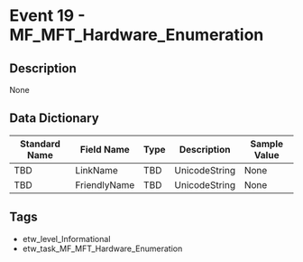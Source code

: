 # Event 19 - MF_MFT_Hardware_Enumeration

## Description
None

## Data Dictionary
|Standard Name|Field Name|Type|Description|Sample Value|
|---|---|---|---|---|
|TBD|LinkName|TBD|UnicodeString|None|None|
|TBD|FriendlyName|TBD|UnicodeString|None|None|

## Tags
* etw_level_Informational
* etw_task_MF_MFT_Hardware_Enumeration